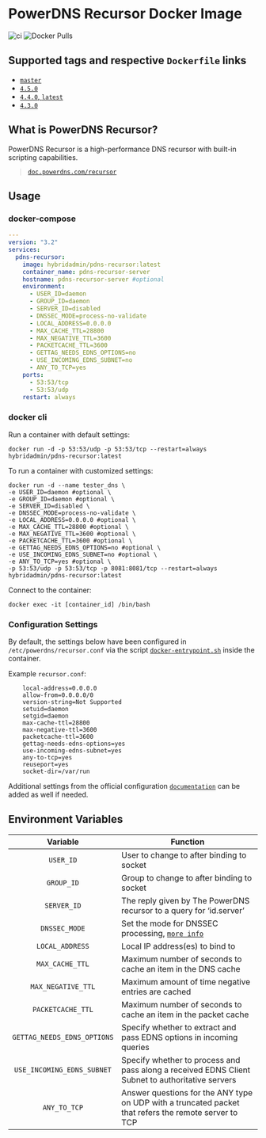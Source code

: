 # PowerDNS Recursor Docker Image

![ci](https://github.com/hybridadmin/docker-pdns-recursor/workflows/ci/badge.svg?branch=main) ![Docker Pulls](https://img.shields.io/docker/pulls/hybridadmin/pdns-recursor)

## Supported tags and respective `Dockerfile` links

- [`master`](https://github.com/hybridadmin/docker-pdns-recursor/tree/main/master/Dockerfile)
- [`4.5.0`](https://github.com/hybridadmin/docker-pdns-recursor/tree/main/4.5.0/Dockerfile)
- [`4.4.0`, `latest`](https://github.com/hybridadmin/docker-pdns-recursor/tree/main/4.4.0/Dockerfile)
- [`4.3.0`](https://github.com/hybridadmin/docker-pdns-recursor/tree/main/4.3.0/Dockerfile)

## What is PowerDNS Recursor?

PowerDNS Recursor is a high-performance DNS recursor with built-in scripting capabilities.
> [`doc.powerdns.com/recursor`](https://doc.powerdns.com/recursor/)

## Usage

### docker-compose
```yaml
---
version: "3.2"
services:
  pdns-recursor:
    image: hybridadmin/pdns-recursor:latest
    container_name: pdns-recursor-server
    hostname: pdns-recursor-server #optional
    environment:
      - USER_ID=daemon
      - GROUP_ID=daemon
      - SERVER_ID=disabled
      - DNSSEC_MODE=process-no-validate
      - LOCAL_ADDRESS=0.0.0.0
      - MAX_CACHE_TTL=28800
      - MAX_NEGATIVE_TTL=3600
      - PACKETCACHE_TTL=3600
      - GETTAG_NEEDS_EDNS_OPTIONS=no
      - USE_INCOMING_EDNS_SUBNET=no
      - ANY_TO_TCP=yes
    ports:
      - 53:53/tcp
      - 53:53/udp
    restart: always
```


### docker cli

Run a container with default settings:

```console
docker run -d -p 53:53/udp -p 53:53/tcp --restart=always hybridadmin/pdns-recursor:latest
```

To run a container with customized settings:
```console
docker run -d --name tester_dns \
-e USER_ID=daemon #optional \
-e GROUP_ID=daemon #optional \
-e SERVER_ID=disabled \
-e DNSSEC_MODE=process-no-validate \
-e LOCAL_ADDRESS=0.0.0.0 #optional \
-e MAX_CACHE_TTL=28800 #optional \
-e MAX_NEGATIVE_TTL=3600 #optional \
-e PACKETCACHE_TTL=3600 #optional \
-e GETTAG_NEEDS_EDNS_OPTIONS=no #optional \
-e USE_INCOMING_EDNS_SUBNET=no #optional \
-e ANY_TO_TCP=yes #optional \
-p 53:53/udp -p 53:53/tcp -p 8081:8081/tcp --restart=always hybridadmin/pdns-recursor:latest
```

Connect to the container:
```console
docker exec -it [container_id] /bin/bash
```

### Configuration Settings

By default, the settings below have been configured in `/etc/powerdns/recursor.conf` via the script [`docker-entrypoint.sh`](./docker-entrypoint.sh) inside the container.

Example `recursor.conf`:
```
    local-address=0.0.0.0
    allow-from=0.0.0.0/0
    version-string=Not Supported
    setuid=daemon
    setgid=daemon
    max-cache-ttl=28800
    max-negative-ttl=3600
    packetcache-ttl=3600
    gettag-needs-edns-options=yes
    use-incoming-edns-subnet=yes
    any-to-tcp=yes
    reuseport=yes
    socket-dir=/var/run
```

Additional settings from the official configuration [`documentation`](https://doc.powerdns.com/recursor/settings.html) can be added as well if needed.


## Environment Variables

| Variable | Function |
| :----: | --- |
| `USER_ID` | User to change to after binding to socket |
| `GROUP_ID` | Group to change to after binding to socket |
| `SERVER_ID` | The reply given by The PowerDNS recursor to a query for ‘id.server’  |
| `DNSSEC_MODE` | Set the mode for DNSSEC processing, [`more info`](https://docs.powerdns.com/recursor/dnssec.html) |
| `LOCAL_ADDRESS` | Local IP address(es) to bind to |
| `MAX_CACHE_TTL` | Maximum number of seconds to cache an item in the DNS cache |
| `MAX_NEGATIVE_TTL` | Maximum amount of time negative entries are cached |
| `PACKETCACHE_TTL` | Maximum number of seconds to cache an item in the packet cache |
| `GETTAG_NEEDS_EDNS_OPTIONS` | Specify whether to extract and pass EDNS options in incoming queries |
| `USE_INCOMING_EDNS_SUBNET` | Specify whether to process and pass along a received EDNS Client Subnet to authoritative servers |
| `ANY_TO_TCP` | Answer questions for the ANY type on UDP with a truncated packet that refers the remote server to TCP |
